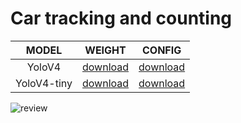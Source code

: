 # Car tracking and counting

| MODEL | WEIGHT | CONFIG |
| :-----------: | :-----------: | :-----------: |
| YoloV4 | [download](https://drive.google.com/file/d/1jJf5KbVZNu578DMtAewW46dAdPV3v9Pp/view?usp=sharing) | [download](https://drive.google.com/file/d/1f2wMKMzvmn0dXR5eqJhOzxfhO_0UjubK/view?usp=sharing) |
| YoloV4-tiny| [download](https://drive.google.com/file/d/1SX_UGtsCB5OcLIg5ExOsZybc9NfCBzYR/view?usp=sharing) | [download](https://drive.google.com/file/d/13OlflF6w48Ym8szX5-b4Ii6-KnfSGoG7/view?usp=sharing) |


![review](https://github.com/gleb-papchihin/CarTracking/blob/main/images/Review.gif)
